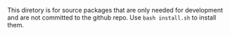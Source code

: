 This diretory is for source packages that are only needed for development and are not committed
to the github repo. Use `bash install.sh` to install them.